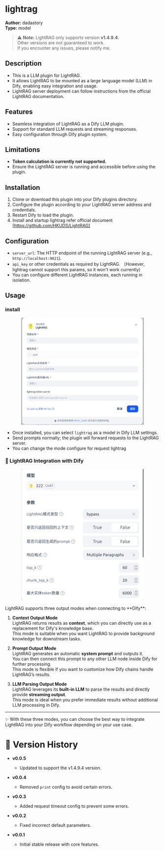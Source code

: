 # lightrag

**Author:** dadastory  
**Type:** model
> ⚠️ **Note:** LightRAG only supports version **v1.4.9.4**.  
> Other versions are not guaranteed to work.    
> If you encounter any issues, please notify me.

## Description

- This is a LLM plugin for LightRAG.
- It allows LightRAG to be mounted as a large language model (LLM) in Dify, enabling easy integration and usage.
- LightRAG server deployment can follow instructions from the official LightRAG documentation.

## Features

- Seamless integration of LightRAG as a Dify LLM plugin.
- Support for standard LLM requests and streaming responses.
- Easy configuration through Dify plugin system.

## Limitations

- **Token calculation is currently not supported.**
- Ensure the LightRAG server is running and accessible before using the plugin.

## Installation

1. Clone or download this plugin into your Dify plugins directory.
2. Configure the plugin according to your LightRAG server address and credentials.
3. Restart Dify to load the plugin.
4. Install and startup lightrag refer official document [https://github.com/HKUDS/LightRAG]

## Configuration

- `server_url`: The HTTP endpoint of the running LightRAG server (e.g., `http://localhost:9621`).
- `api_key` or other credentials as required by LightRAG. （However, lightrag cannot support this params, so it won't
  work currently)
- You can configure different LightRAG instances, each running in isolation.

## Usage

### install

<p align="center">
    <img src="_assets/install.png" alt="install panel" width="400">
</p>

- Once installed, you can select `lightrag` as a model in Dify LLM settings.
- Send prompts normally; the plugin will forward requests to the LightRAG server.
- You can change the mode configure for request lightrag

### 🔌 LightRAG Integration with Dify

<p align="center">
    <img src="_assets/config.png" alt="llm config panel" width="400">
</p>
LightRAG supports three output modes when connecting to **Dify**:

1. **Context Output Mode**  
   LightRAG returns results as **context**, which you can directly use as a replacement for Dify's knowledge base.  
   This mode is suitable when you want LightRAG to provide background knowledge for downstream tasks.  

2. **Prompt Output Mode**  
   LightRAG generates an automatic **system prompt** and outputs it.  
   You can then connect this prompt to any other LLM node inside Dify for further processing.  
   This mode is flexible if you want to customize how Dify chains handle LightRAG’s results.  

3. **LLM Parsing Output Mode**  
   LightRAG leverages its **built-in LLM** to parse the results and directly provide **streaming output**.  
   This mode is ideal when you prefer immediate results without additional LLM processing in Dify.  

---

✨ With these three modes, you can choose the best way to integrate LightRAG into your Dify workflow depending on your use case.



# 📝 Version History

- **v0.0.5**  
  - Updated to support the v1.4.9.4 version.

- **v0.0.4**  
  - Removed `print` config to avoid certain errors.

- **v0.0.3**  
  - Added request timeout config to prevent some errors.

- **v0.0.2**  
  - Fixed incorrect default parameters.

- **v0.0.1**  
  - Initial stable release with core features.